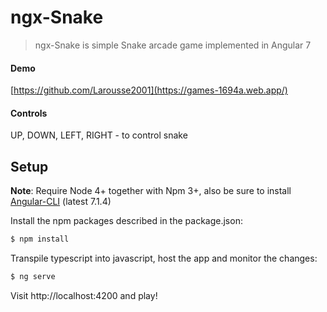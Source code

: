 # ngx-Snake

> ngx-Snake is simple Snake arcade game implemented in Angular 7 

#### Demo 

[https://github.com/Larousse2001](https://games-1694a.web.app/)

#### Controls

UP, DOWN, LEFT, RIGHT - to control snake

## Setup

**Note**: Require Node 4+ together with Npm 3+, also be sure to install [Angular-CLI](https://github.com/angular/angular-cli) (latest 7.1.4)

Install the npm packages described in the package.json:

```bash
$ npm install
```
Transpile typescript into javascript, host the app and monitor the changes: 

```bash
$ ng serve
```

Visit http://localhost:4200 and play!
